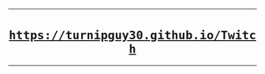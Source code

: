 <hr>
<h1 align="center"><a href="https://turnipguy30.github.io/Twitch"><code>https://turnipguy30.github.io/Twitch</code></a></h1>
<hr>
